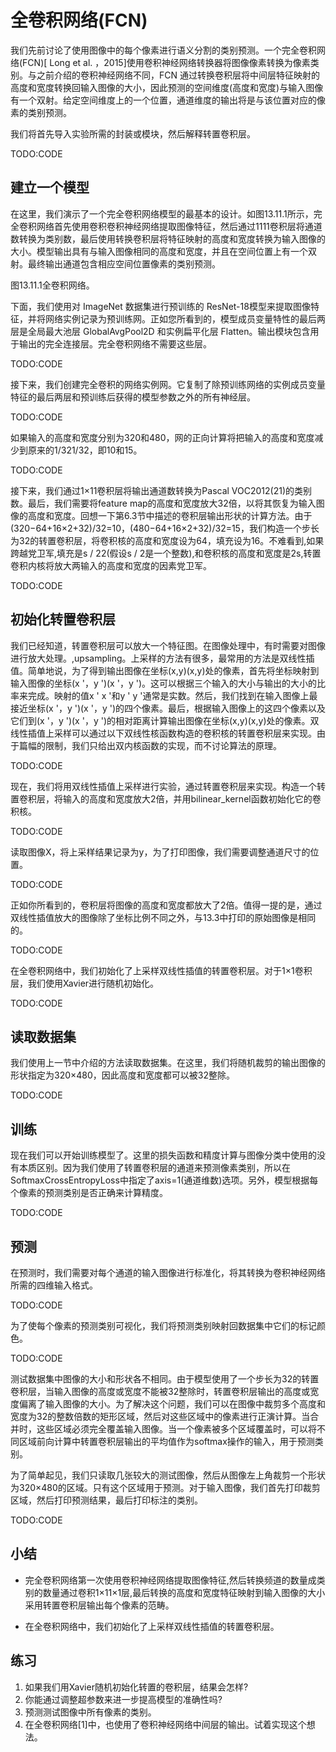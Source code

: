 

<!--
 * @version:
 * @Author:  StevenJokess https://github.com/StevenJokess
 * @Date: 2020-07-30 19:36:57
 * @LastEditors:  StevenJokess https://github.com/StevenJokess
 * @LastEditTime: 2020-12-21 23:57:19
 * @Description:MT, improve
 * @TODO::
 * @Reference:http://preview.d2l.ai/d2l-en/master/chapter_computer-vision/fcn.html
 * http://preview.d2l.ai/d2l-en/PR-1566/chapter_computer-vision/fcn.html
-->

# 全卷积网络(FCN)

我们先前讨论了使用图像中的每个像素进行语义分割的类别预测。一个完全卷积网络(FCN)[ Long et al. ，2015]使用卷积神经网络转换器将图像像素转换为像素类别。与之前介绍的卷积神经网络不同，FCN 通过转换卷积层将中间层特征映射的高度和宽度转换回输入图像的大小，因此预测的空间维度(高度和宽度)与输入图像有一个双射。给定空间维度上的一个位置，通道维度的输出将是与该位置对应的像素的类别预测。

我们将首先导入实验所需的封装或模块，然后解释转置卷积层。

TODO:CODE

## 建立一个模型

在这里，我们演示了一个完全卷积网络模型的最基本的设计。如图13.11.1所示，完全卷积网络首先使用卷积卷积神经网络提取图像特征，然后通过1111卷积层将通道数转换为类别数，最后使用转换卷积层将特征映射的高度和宽度转换为输入图像的大小。模型输出具有与输入图像相同的高度和宽度，并且在空间位置上有一个双射。最终输出通道包含相应空间位置像素的类别预测。

图13.11.1全卷积网络。

下面，我们使用对 ImageNet 数据集进行预训练的 ResNet-18模型来提取图像特征，并将网络实例记录为预训练网。正如您所看到的，模型成员变量特性的最后两层是全局最大池层 GlobalAvgPool2D 和实例扁平化层 Flatten。输出模块包含用于输出的完全连接层。完全卷积网络不需要这些层。

TODO:CODE

接下来，我们创建完全卷积的网络实例网。它复制了除预训练网络的实例成员变量特征的最后两层和预训练后获得的模型参数之外的所有神经层。

TODO:CODE

如果输入的高度和宽度分别为320和480，网的正向计算将把输入的高度和宽度减少到原来的1/321/32，即10和15。

TODO:CODE

接下来，我们通过1×11卷积层将输出通道数转换为Pascal VOC2012(21)的类别数。最后，我们需要将feature map的高度和宽度放大32倍，以将其恢复为输入图像的高度和宽度。回想一下第6.3节中描述的卷积层输出形状的计算方法。由于(320−64+16×2+32)/32=10，(480−64+16×2+32)/32=15，我们构造一个步长为32的转置卷积层，将卷积核的高度和宽度设为64，填充设为16。不难看到,如果跨越党卫军,填充是s / 22(假设s / 2是一个整数),和卷积核的高度和宽度是2s,转置卷积内核将放大两输入的高度和宽度的因素党卫军。

TODO:CODE

## 初始化转置卷积层

我们已经知道，转置卷积层可以放大一个特征图。在图像处理中，有时需要对图像进行放大处理。,upsampling。上采样的方法有很多，最常用的方法是双线性插值。简单地说，为了得到输出图像在坐标(x,y)(x,y)处的像素，首先将坐标映射到输入图像的坐标(x '，y ')(x '，y ')。这可以根据三个输入的大小与输出的大小的比率来完成。映射的值x ' x '和y ' y '通常是实数。然后，我们找到在输入图像上最接近坐标(x '，y ')(x '，y ')的四个像素。最后，根据输入图像上的这四个像素以及它们到(x '，y ')(x '，y ')的相对距离计算输出图像在坐标(x,y)(x,y)处的像素。双线性插值上采样可以通过以下双线性核函数构造的卷积核的转置卷积层来实现。由于篇幅的限制，我们只给出双内核函数的实现，而不讨论算法的原理。

TODO:CODE

现在，我们将用双线性插值上采样进行实验，通过转置卷积层来实现。构造一个转置卷积层，将输入的高度和宽度放大2倍，并用bilinear_kernel函数初始化它的卷积核。

TODO:CODE

读取图像X，将上采样结果记录为y，为了打印图像，我们需要调整通道尺寸的位置。

TODO:CODE

正如你所看到的，卷积层将图像的高度和宽度都放大了2倍。值得一提的是，通过双线性插值放大的图像除了坐标比例不同之外，与13.3中打印的原始图像是相同的。

TODO:CODE

在全卷积网络中，我们初始化了上采样双线性插值的转置卷积层。对于1×1卷积层，我们使用Xavier进行随机初始化。

TODO:CODE

## 读取数据集

我们使用上一节中介绍的方法读取数据集。在这里，我们将随机裁剪的输出图像的形状指定为320×480，因此高度和宽度都可以被32整除。

TODO:CODE

## 训练

现在我们可以开始训练模型了。这里的损失函数和精度计算与图像分类中使用的没有本质区别。因为我们使用了转置卷积层的通道来预测像素类别，所以在SoftmaxCrossEntropyLoss中指定了axis=1(通道维数)选项。另外，模型根据每个像素的预测类别是否正确来计算精度。

TODO:CODE

## 预测

在预测时，我们需要对每个通道的输入图像进行标准化，将其转换为卷积神经网络所需的四维输入格式。

TODO:CODE

为了使每个像素的预测类别可视化，我们将预测类别映射回数据集中它们的标记颜色。

TODO:CODE

测试数据集中图像的大小和形状各不相同。由于模型使用了一个步长为32的转置卷积层，当输入图像的高度或宽度不能被32整除时，转置卷积层输出的高度或宽度偏离了输入图像的大小。为了解决这个问题，我们可以在图像中裁剪多个高度和宽度为32的整数倍数的矩形区域，然后对这些区域中的像素进行正演计算。当合并时，这些区域必须完全覆盖输入图像。当一个像素被多个区域覆盖时，可以将不同区域前向计算中转置卷积层输出的平均值作为softmax操作的输入，用于预测类别。

为了简单起见，我们只读取几张较大的测试图像，然后从图像左上角裁剪一个形状为320×480的区域。只有这个区域用于预测。对于输入图像，我们首先打印裁剪区域，然后打印预测结果，最后打印标注的类别。

TODO:CODE

## 小结

* 完全卷积网络第一次使用卷积神经网络提取图像特征,然后转换频道的数量成类别的数量通过卷积1×11×1层,最后转换的高度和宽度特征映射到输入图像的大小采用转置卷积层输出每个像素的范畴。

* 在全卷积网络中，我们初始化了上采样双线性插值的转置卷积层。

## 练习

1. 如果我们用Xavier随机初始化转置的卷积层，结果会怎样?
1. 你能通过调整超参数来进一步提高模型的准确性吗?
1. 预测测试图像中所有像素的类别。
1. 在全卷积网络[1]中，也使用了卷积神经网络中间层的输出。试着实现这个想法。
